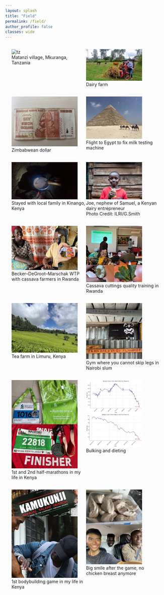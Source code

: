 ```yaml
---
layout: splash
title: "Field"
permalink: /field/
author_profile: false
classes: wide
---
```


<div style="display: flex; margin-top: 20px;">
  <div style="flex: 1; padding-left: 20px;">
    <img src="/images/tz2.jpeg" alt="tz" style="width:88.5%; margin-top: 10px;">
    <figcaption>Matanzi village, Mkuranga, Tanzania</figcaption>
  </div>
  <div style="flex: 1; padding-right: 10px;">
    <img src="/images/dairy_farm.jpg" alt="dairy_farm" style="width:75%; margin-top: 10px;">
    <figcaption>Dairy farm</figcaption>
  </div>
</div>

<div style="display: flex; margin-top: 20px;">
  <div style="flex: 1; padding-left: 20px;">
    <img src="/images/zimbabwe.jpg" alt="zimbabwe" style="width:88.5%; margin-top: 10px;">
    <figcaption>Zimbabwean dollar</figcaption>
  </div>
  <div style="flex: 1; padding-right: 10px;">
    <img src="/images/egypt.jpg" alt="egypt" style="width:75%; margin-top: 10px;">
    <figcaption>Flight to Egypt to fix milk testing machine</figcaption>
  </div>
</div>

<div style="display: flex; margin-top: 20px;">
  <div style="flex: 1; padding-left: 20px;">
    <img src="/images/kinango.jpg" alt="kinango" style="width:88.5%; margin-top: 10px;">
    <figcaption>Stayed with local family in Kinango, Kenya</figcaption>
  </div>
  <div style="flex: 1; padding-right: 10px;">
    <img src="/images/Kenyamilk_small.jpg" alt="ke" style="width:75%; margin-top: 10px;">
    <figcaption>Joe, nephew of Samuel, a Kenyan dairy entrepreneur</figcaption>
    <figcaption>Photo Credit: ILRI/G.Smith</figcaption>
  </div>
</div>


<div style="display: flex; margin-top: 20px;">
  <div style="flex: 1; padding-left: 20px;">
    <img src="/images/bdm.jpg" alt="bdm" style="width:88.5%; margin-top: 10px;">
    <figcaption>Becker–DeGroot–Marschak WTP with cassava farmers in Rwanda</figcaption>
  </div>
  <div style="flex: 1; padding-right: 10px;">
    <img src="/images/cassava_train.jpg" alt="cassava_train" style="width:75%; margin-top: 10px;">
    <figcaption>Cassava cuttings quality training in Rwanda</figcaption>
  </div>
</div>

<div style="display: flex; margin-top: 20px;">
  <div style="flex: 1; padding-left: 20px;">
    <img src="/images/tea_farm.jpg" alt="tea_farm" style="width:88.5%; margin-top: 10px;">
    <figcaption>Tea farm in Limuru, Kenya</figcaption>
  </div>
  <div style="flex: 1; padding-right: 10px;">
    <img src="/images/gym.jpg" alt="gym" style="width:75%; margin-top: 10px;">
    <figcaption>Gym where you cannot skip legs in Nairobi slum</figcaption>
  </div>
</div>

<div style="display: flex; margin-top: 20px;">
  <div style="flex: 1; padding-left: 20px;">
    <img src="/images/marathon.jpg" alt="marathon" style="width:88.5%; margin-top: 10px;">
    <figcaption>1st and 2nd half-marathons in my life in Kenya</figcaption>
  </div>
  <div style="flex: 1; padding-right: 10px;">
    <img src="/images/dieting.jpg" alt="dieting" style="width:75%; margin-top: 10px;">
    <figcaption>Bulking and dieting</figcaption>
  </div>
</div>

<div style="display: flex; margin-top: 20px;">
  <div style="flex: 1; padding-left: 20px;">
    <img src="/images/gameday.jpg" alt="gameday" style="width:88.5%; margin-top: 10px;">
    <figcaption>1st bodybuilding game in my life in Kenya</figcaption>
  </div>
  <div style="flex: 1; padding-right: 10px;">
    <img src="/images/gameday2.jpg" alt="gameday2" style="width:75%; margin-top: 10px;">
    <figcaption>Big smile after the game, no chicken breast anymore</figcaption>
  </div>
</div>